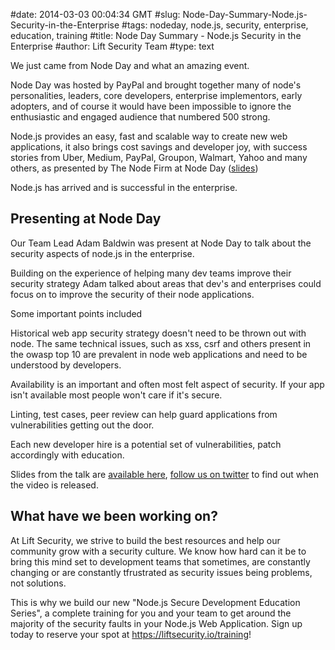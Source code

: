 #date: 2014-03-03 00:04:34 GMT
#slug: Node-Day-Summary-Node.js-Security-in-the-Enterprise
#tags: nodeday, node.js, security, enterprise, education, training
#title: Node Day Summary - Node.js Security in the Enterprise
#author: Lift Security Team
#type: text


We just came from Node Day and what an amazing event.

Node Day was hosted by PayPal and brought together many of node's personalities, leaders, core developers, enterprise implementors, early adopters, and of course it would have been impossible to ignore the enthusiastic and engaged audience that numbered 500 strong.

Node.js provides an easy, fast and scalable way to create new web applications, it also brings cost savings and developer joy, with success stories from Uber, Medium, PayPal, Groupon, Walmart, Yahoo and many others, as presented by The Node Firm at Node Day ([slides](http://www.slideshare.net/joemccann/the-business-case-for-node))

Node.js has arrived and is successful in the enterprise.

## Presenting at Node Day
Our Team Lead Adam Baldwin was present at Node Day to talk about the security aspects of node.js in the enterprise.

Building on the experience of helping many dev teams improve their security strategy Adam talked about areas that dev's and enterprises could focus on to improve the security of their node applications.

Some important points included

Historical web app security strategy doesn't need to be thrown out with node. The same technical issues, such as xss, csrf and others present in the owasp top 10 are prevalent in node web applications and need to be understood by developers.

Availability is an important and often most felt aspect of security. If your app isn't available most people won't care if it's secure.

Linting, test cases, peer review can help guard applications from vulnerabilities getting out the door.

Each new developer hire is a potential set of vulnerabilities, patch accordingly with education. 

Slides from the talk are [available here](http://www.slideshare.net/evilpacket/node-day-enterprise-nodejs-security), [follow us on twitter](https://twitter.com/liftsecurity) to find out when the video is released.


## What have we been working on?
At Lift Security, we strive to build the best resources and help our community grow with a security culture. We know how hard can it be to bring this mind set to development teams that sometimes, are constantly changing or are constantly tfrustrated as security issues being problems, not solutions. 

This is why we build our new "Node.js Secure Development Education Series", a complete training for you and your team to get around the majority of the security faults in your Node.js Web Application. Sign up today to reserve your spot at https://liftsecurity.io/training!

